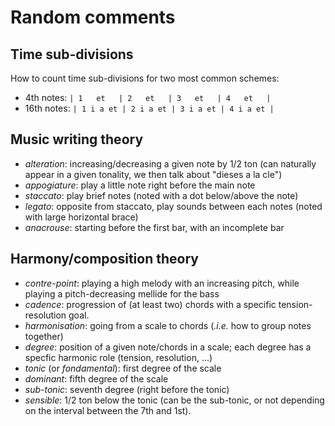 # Random comments

## Time sub-divisions

How to count time sub-divisions for two most common schemes:
+  4th notes: `| 1   et   | 2   et   | 3   et   | 4   et   |`
+ 16th notes: `| 1 i a et | 2 i a et | 3 i a et | 4 i a et |`


## Music writing theory

 + *alteration*: increasing/decreasing a given note by 1/2 ton (can naturally appear in a given tonality, we then talk about "dieses a la cle")
 + *appogiature*: play a little note right before the main note
 + *staccato*: play brief notes (noted with a dot below/above the note)
 + *legato*: opposite from staccato, play sounds between each notes (noted with large horizontal brace)
 + *anacrouse*: starting before the first bar, with an incomplete bar


## Harmony/composition theory

 + *contre-point*: playing a high melody with an increasing pitch, while playing a pitch-decreasing mellide for the bass
 + *cadence*: progression of (at least two) chords with a specific tension-resolution goal.
 + *harmonisation*: going from a scale to chords (*.i.e.* how to group notes together)
 + *degree*: position of a given note/chords in a scale; each degree has a specfic harmonic role (tension, resolution, ...)
 + *tonic* (or *fondamental*): first degree of the scale
 + *dominant*: fifth degree of the scale
 + *sub-tonic*: seventh degree (right before the tonic)
 + *sensible*: 1/2 ton below the tonic (can be the sub-tonic, or not depending on the interval between the 7th and 1st).
